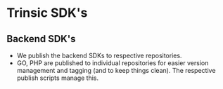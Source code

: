 # Trinsic SDK's

## Backend SDK's

- We publish the backend SDKs to respective repositories.
- GO, PHP are published to individual repositories for easier version management and tagging (and to keep things clean). The respective publish scripts manage this.
